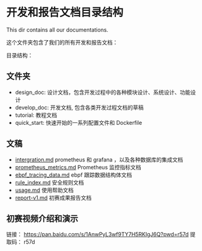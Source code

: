 # 开发和报告文档目录结构

This dir contains all our documentations.

这个文件夹包含了我们的所有开发和报告文档：

目录结构：

## 文件夹

- design_doc: 设计文档，包含开发过程中的各种模块设计、系统设计、功能设计
- develop_doc: 开发文档, 包含各类开发过程文档的草稿
- tutorial: 教程文档
- quick_start: 快速开始的一系列配置文件和 Dockerfile

## 文稿

- [intergration.md](intergration.md) prometheus 和 grafana ，以及各种数据库的集成文档
- [prometheus_metrics.md](prometheus_metrics.md) Prometheus 监控指标文档
- [ebpf_tracing_data.md](ebpf_tracing_data.md) ebpf 跟踪数据结构体文档
- [rule_index.md](rule_index.md) 安全规则文档
- [usage.md](usage.md) 使用帮助文档
- [report-v1.md](report-v1.md) 初赛成果报告文档

## 初赛视频介绍和演示

链接： https://pan.baidu.com/s/1AnwPyL3wf9TY7H5RKIgJ6Q?pwd=r57d 
提取码： r57d

